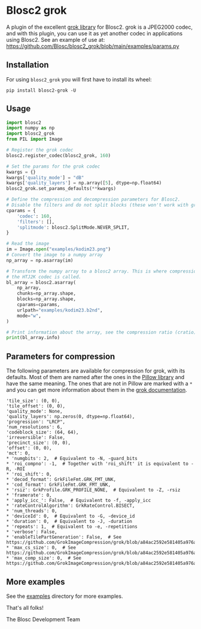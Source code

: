# Blosc2 grok

A plugin of the excellent [grok library](https://github.com/GrokImageCompression/grok) for Blosc2.  grok is a JPEG2000 codec, and with this plugin, you can use it as yet another codec in applications using Blosc2.  See an example of use at: https://github.com/Blosc/blosc2_grok/blob/main/examples/params.py

## Installation

For using `blosc2_grok` you will first have to install its wheel:

```shell
pip install blosc2-grok -U
```

## Usage

```python
import blosc2
import numpy as np
import blosc2_grok
from PIL import Image

# Register the grok codec
blosc2.register_codec(blosc2_grok, 160)

# Set the params for the grok codec
kwargs = {}
kwargs['quality_mode'] = "dB"
kwargs['quality_layers'] = np.array([5], dtype=np.float64)
blosc2_grok.set_params_defaults(**kwargs)

# Define the compression and decompression parameters for Blosc2.
# Disable the filters and do not split blocks (these won't work with grok).
cparams = {
    'codec': 160,
    'filters': [],
    'splitmode': blosc2.SplitMode.NEVER_SPLIT,
}

# Read the image
im = Image.open("examples/kodim23.png")
# Convert the image to a numpy array
np_array = np.asarray(im)

# Transform the numpy array to a blosc2 array. This is where compression happens, and
# the HTJ2K codec is called.
bl_array = blosc2.asarray(
    np_array,
    chunks=np_array.shape,
    blocks=np_array.shape,
    cparams=cparams,
    urlpath="examples/kodim23.b2nd",
    mode="w",
)

# Print information about the array, see the compression ratio (cratio)
print(bl_array.info)
```

## Parameters for compression

The following parameters are available for compression for grok, with its defaults.  Most of them are named after the ones in the [Pillow library](https://pillow.readthedocs.io/en/stable/handbook/image-file-formats.html#jpeg-2000-saving) and have the same meaning.  The ones that are not in Pillow are marked with a `*` and you can get more information about them in the [grok documentation](https://github.com/GrokImageCompression/grok/wiki/3.-grk_compress).

    'tile_size': (0, 0),
    'tile_offset': (0, 0),
    'quality_mode': None,
    'quality_layers': np.zeros(0, dtype=np.float64),
    'progression': "LRCP",
    'num_resolutions': 6,
    'codeblock_size': (64, 64),
    'irreversible': False,
    'precinct_size': (0, 0),
    'offset': (0, 0),
    'mct': 0,
    * 'numgbits': 2,  # Equivalent to -N, -guard_bits
    * 'roi_compno': -1,  # Together with 'roi_shift' it is equivalent to -R, -ROI
    * 'roi_shift': 0,
    * 'decod_format': GrkFileFmt.GRK_FMT_UNK,
    * 'cod_format': GrkFileFmt.GRK_FMT_UNK,
    * 'rsiz': GrkProfile.GRK_PROFILE_NONE,  # Equivalent to -Z, -rsiz
    * 'framerate': 0,
    * 'apply_icc_': False,  # Equivalent to -f, -apply_icc
    * 'rateControlAlgorithm': GrkRateControl.BISECT,
    * 'num_threads': 0,
    * 'deviceId': 0,  # Equivalent to -G, -device_id
    * 'duration': 0,  # Equivalent to -J, -duration
    * 'repeats': 1,  # Equivalent to -e, -repetitions
    * 'verbose': False,
    * 'enableTilePartGeneration': False,  # See https://github.com/GrokImageCompression/grok/blob/a84ac2592e581405a976a00cf9e6f03cab7e2481/src/lib/core/grok.h#L975
    * 'max_cs_size': 0,  # See https://github.com/GrokImageCompression/grok/blob/a84ac2592e581405a976a00cf9e6f03cab7e2481/src/lib/core/grok.h#L975
    * 'max_comp_size': 0,  # See https://github.com/GrokImageCompression/grok/blob/a84ac2592e581405a976a00cf9e6f03cab7e2481/src/lib/core/grok.h#L975

## More examples

See the [examples](examples/) directory for more examples.


That's all folks!

The Blosc Development Team
